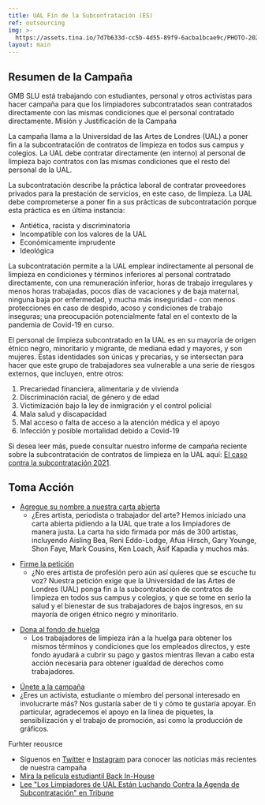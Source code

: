 ```yaml
---
title: UAL Fin de la Subcontratación (ES)
ref: outsourcing
img: >-
  https://assets.tina.io/7d7b633d-cc5b-4d55-89f9-6acba1bcae9c/PHOTO-2021-11-19-09-33-45.jpg
layout: main
---
```


## Resumen de la Campaña

GMB SLU está trabajando con estudiantes, personal y otros activistas para hacer campaña para que los limpiadores subcontratados sean contratados directamente con las mismas condiciones que el personal contratado directamente.
Misión y Justificación de la Campaña

La campaña llama a la Universidad de las Artes de Londres (UAL) a poner fin a la subcontratación de contratos de limpieza en todos sus campus y colegios. La UAL debe contratar directamente (en interno) al personal de limpieza bajo contratos con las mismas condiciones que el resto del personal de la UAL.

La subcontratación describe la práctica laboral de contratar proveedores privados para la prestación de servicios, en este caso, de limpieza. La UAL debe comprometerse a poner fin a sus prácticas de subcontratación porque esta práctica es en última instancia:

* Antiética, racista y discriminatoria
* Incompatible con los valores de la UAL
* Económicamente imprudente
* Ideológica

La subcontratación permite a la UAL emplear indirectamente al personal de limpieza en condiciones y términos inferiores al personal contratado directamente, con una remuneración inferior, horas de trabajo irregulares y menos horas trabajadas, pocos días de vacaciones y de baja maternal, ninguna baja por enfermedad, y mucha más inseguridad - con menos protecciones en caso de despido, acoso y condiciones de trabajo inseguras; una preocupación potencialmente fatal en el contexto de la pandemia de Covid-19 en curso.

El personal de limpieza subcontratado en la UAL es en su mayoría de origen étnico negro, minoritario y migrante, de mediana edad y mayores, y son mujeres. Estas identidades son únicas y precarias, y se intersectan para hacer que este grupo de trabajadores sea vulnerable a una serie de riesgos externos, que incluyen, entre otros:

1. Precariedad financiera, alimentaria y de vivienda
2. Discriminación racial, de género y de edad
3. Victimización bajo la ley de inmigración y el control policial
4. Mala salud y discapacidad
5. Mal acceso o falta de acceso a la atención médica y el apoyo
6. Infección y posible mortalidad debido a Covid-19

Si desea leer más, puede consultar nuestro informe de campaña reciente 
sobre la subcontratación de contratos de limpieza en la UAL aquí: [El 
caso contra la subcontratación 2021](https://issuu.com/ualendoutsourcing/docs/ual_outsourcing_case_doc "El caso contra la subcontratación 2021").

## Toma Acción

* [Agregue su nombre a nuestra carta abierta](https://docs.google.com/forms/d/e/1FAIpQLSf359i_msTCUoKEZMgxZy4ef1YNjewjVhg9O8Pui1SkQWv6Zw/viewform "Agregue su nombre a nuestra carta abierta")
  *  ¿Eres artista, periodista o trabajador del arte? Hemos iniciado una carta abierta pidiendo a la UAL que trate a los limpiadores de manera justa. La carta ha sido firmada por más de 300 artistas, incluyendo Aisling Bea, Reni Eddo-Lodge, Afua Hirsch, Gary Younge, Shon Faye, Mark Cousins, Ken Loach, Asif Kapadia y muchos más.

<!---->

* [Firme la petición](https://actionnetwork.org/petitions/ual-end-racist-outsourcing-cleaners "Firme la petición")
  * ¿No eres artista de profesión pero aún así quieres que se escuche tu voz? Nuestra petición exige que la Universidad de las Artes de Londres (UAL) ponga fin a la subcontratación de contratos de limpieza en todos sus campus y colegios, y que se tome en serio la salud y el bienestar de sus trabajadores de bajos ingresos, en su mayoría de origen étnico negro y minoritario.

<!---->

* [Dona al fondo de huelga](https://www.crowdfunder.co.uk/p/support-striking-outsourced-cleaners-at-ual-4 "Dona al fondo de huelga")
  * Los trabajadores de limpieza irán a la huelga para obtener los mismos términos y condiciones que los empleados directos, y este fondo ayudará a cubrir su pago y gastos mientras llevan a cabo esta acción necesaria para obtener igualdad de derechos como trabajadores.

<!---->

* [Únete a la campaña](mailto:gmb@arts.ac.uk "Únete a la campaña")
* ¿Eres un activista, estudiante o miembro del personal interesado en involucrarte más? Nos gustaría saber de ti y cómo te gustaría apoyar. En particular, agradecemos el apoyo en la línea de piquetes, la sensibilización y el trabajo de promoción, así como la producción de gráficos.

Furhter reousrce

* Síguenos en [Twitter](https://twitter.com/ual_j4w?lang=en "UAL End Outsourcing Twitter") e [Instagram](https://www.instagram.com/ualendoutsourcing/?hl=en "UAL End Outsourcing Instagram") para conocer las noticias más recientes de nuestra campaña
* [Mira la película estudiantil Back In-House](https://www.youtube.com/watch?v=do9w9T-5ql0 "La película estudiantil Back In-House")
* [Lee "Los Limpiadores de UAL Están Luchando Contra la Agenda de Subcontratación" en Tribune](https://tribunemag.co.uk/2021/10/ual-cleaners-are-fighting-to-be-brought-in-house "Los Limpiadores de UAL Están Luchando Contra la Agenda de Subcontratación")
